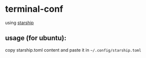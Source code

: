 # terminal-conf

using [starship](https://starship.rs/)

## usage (for ubuntu):

copy starship.toml content and paste it in `~/.config/starship.toml`
